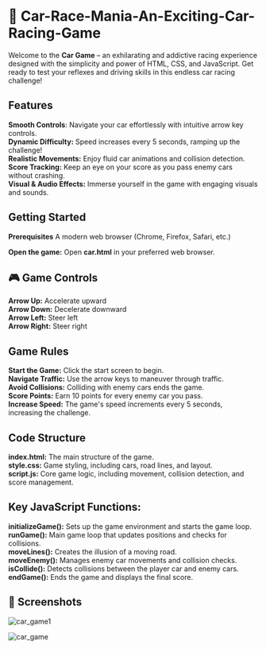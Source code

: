 # 🚗 Car-Race-Mania-An-Exciting-Car-Racing-Game

Welcome to the **Car Game** – an exhilarating and addictive racing experience designed with the simplicity and power of HTML, CSS, and JavaScript. Get ready to test your reflexes and driving skills in this endless car racing challenge!

## Features
**Smooth Controls**: Navigate your car effortlessly with intuitive arrow key controls.<br>
**Dynamic Difficulty:** Speed increases every 5 seconds, ramping up the challenge!<br>
**Realistic Movements:** Enjoy fluid car animations and collision detection.<br>
**Score Tracking:** Keep an eye on your score as you pass enemy cars without crashing.<br>
**Visual & Audio Effects:** Immerse yourself in the game with engaging visuals and sounds.<br>

## Getting Started
**Prerequisites**
A modern web browser (Chrome, Firefox, Safari, etc.)

**Open the game:**
Open **car.html** in your preferred web browser.

## 🎮 Game Controls
**Arrow Up:** Accelerate upward<br>
**Arrow Down:** Decelerate downward<br>
**Arrow Left:** Steer left<br>
**Arrow Right:** Steer right<br>

## Game Rules
**Start the Game:** Click the start screen to begin.<br>
**Navigate Traffic:** Use the arrow keys to maneuver through traffic.<br>
**Avoid Collisions:** Colliding with enemy cars ends the game.<br>
**Score Points:** Earn 10 points for every enemy car you pass.<br>
**Increase Speed:** The game's speed increments every 5 seconds, increasing the challenge.<br>

## Code Structure
**index.html:** The main structure of the game.<br>
**style.css:** Game styling, including cars, road lines, and layout.<br>
**script.js:** Core game logic, including movement, collision detection, and score management.<br>

## Key JavaScript Functions:
**initializeGame():** Sets up the game environment and starts the game loop.<br>
**runGame():** Main game loop that updates positions and checks for collisions.<br>
**moveLines():** Creates the illusion of a moving road.<br>
**moveEnemy():** Manages enemy car movements and collision checks.<br>
**isCollide():** Detects collisions between the player car and enemy cars.<br>
**endGame():** Ends the game and displays the final score.<br>

## 📸 Screenshots
![car_game1](https://github.com/2002umamahesh/Car-Race-Mania-An-Exciting-Car-Racing-Game/assets/129034098/cc2ec68a-65d9-4090-a52d-679e991a12b6)

![car_game](https://github.com/2002umamahesh/Car-Race-Mania-An-Exciting-Car-Racing-Game/assets/129034098/81aeb931-17f6-441a-9392-5fc88e6da8f5)
